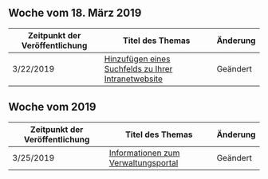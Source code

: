 <!-- This file is generated automatically each week. Changes made to this file will be overwritten.-->




## <a name="week-of-march-18-2019"></a>Woche vom 18. März 2019


| Zeitpunkt der Veröffentlichung |Titel des Themas | Änderung |
|------|------------|--------|
| 3/22/2019 | [Hinzufügen eines Suchfelds zu Ihrer Intranetwebsite](/MicrosoftSearch/add-a-search-box-to-your-intranet-site) | Geändert |


## <a name="week-of-march-25-2019"></a>Woche vom 2019


| Zeitpunkt der Veröffentlichung |Titel des Themas | Änderung |
|------|------------|--------|
| 3/25/2019 | [Informationen zum Verwaltungsportal](/MicrosoftSearch/about-the-admin-portal) | Geändert |
